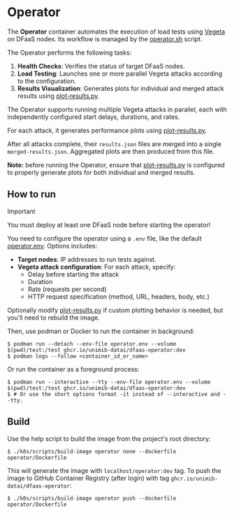# Operator

The **Operator** container automates the execution of load tests using
[Vegeta](https://github.com/tsenart/vegeta) on DFaaS nodes. Its workflow is
managed by the [operator.sh](./docker/operator.sh) script.

The Operator performs the following tasks:

1. **Health Checks**: Verifies the status of target DFaaS nodes.
2. **Load Testing**: Launches one or more parallel Vegeta attacks according to
   the configuration.
3. **Results Visualization**: Generates plots for individual and merged attack
   results using [plot-results.py](docker/plot-results.py).

The Operator supports running multiple Vegeta attacks in parallel, each with
independently configured start delays, durations, and rates.

For each attack, it generates performance plots using
[plot-results.py](docker/plot-results.py).

After all attacks complete, their `results.json` files are merged into a single
`merged-results.json`. Aggregated plots are then produced from this file.

**Note:** before running the Operator, ensure that
[plot-results.py](docker/plot-results.py) is configured to properly generate
plots for both individual and merged results.

## How to run

> [!IMPORTANT]
> You must deploy at least one DFaaS node before starting the operator!

You need to configure the operator using a `.env` file, like the default
[operator.env](operator.env). Options includes:

- **Target nodes**: IP addresses to run tests against.
- **Vegeta attack configuration**: For each attack, specify:
  - Delay before starting the attack
  - Duration
  - Rate (requests per second)
  - HTTP request specification (method, URL, headers, body, etc.)

Optionally modify [plot-results.py](docker/plot-results.py) if custom plotting
behavior is needed, but you'll need to rebuild the image.

Then, use podman or Docker to run the container in background:

```console
$ podman run --detach --env-file operator.env --volume $(pwd)/test:/test ghcr.io/unimib-datai/dfaas-operator:dev
$ podman logs --follow <container_id_or_name>
```

Or run the container as a foreground process:

```console
$ podman run --interactive --tty --env-file operator.env --volume $(pwd)/test:/test ghcr.io/unimib-datai/dfaas-operator:dev
$ # Or use the short options format -it instead of --interactive and --tty.
```

## Build

Use the help script to build the image from the project's root directory:

```console
$ ./k8s/scripts/build-image operator none --dockerfile operator/Dockerfile
```

This will generate the image with `localhost/operator:dev` tag. To push the
image to GitHub Container Registry (after login) with tag
`ghcr.io/unimib-datai/dfaas-operator`:

```console
$ ./k8s/scripts/build-image operator push --dockerfile operator/Dockerfile
```
